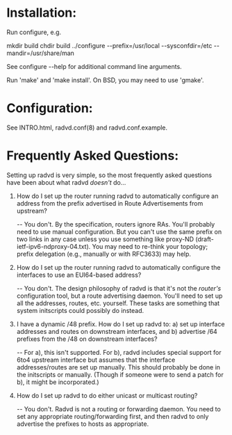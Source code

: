 
Installation:
=============

Run configure, e.g.

mkdir build
chdir build
../configure --prefix=/usr/local --sysconfdir=/etc --mandir=/usr/share/man

See configure --help for additional command line arguments.

Run 'make' and 'make install'.  On BSD, you may need to use 'gmake'.

Configuration:
==============

See INTRO.html, radvd.conf(8) and radvd.conf.example.

Frequently Asked Questions:
===========================

Setting up radvd is very simple, so the most frequently asked
questions have been about what radvd _doesn't_ do...

 1. How do I set up the router running radvd to automatically
    configure an address from the prefix advertised in Route
    Advertisements from upstream?

    -- You don't.  By the specification, routers ignore RAs.
    You'll probably need to use manual configuration.  But you
    can't use the same prefix on two links in any case unless you
    use something like proxy-ND (draft-ietf-ipv6-ndproxy-04.txt).
    You may need to re-think your topology; prefix delegation
    (e.g., manually or with RFC3633) may help.

 2. How do I set up the router running radvd to automatically
    configure the interfaces to use an EUI64-based address?

    -- You don't.  The design philosophy of radvd is that it's
    not the _router's_ configuration tool, but a route advertising
    daemon.  You'll need to set up all the addresses, routes, etc.
    yourself.  These tasks are something that system initscripts
    could possibly do instead.

 3. I have a dynamic /48 prefix.  How do I set up radvd to:
    a) set up interface addresses and routes on downstream
       interfaces, and
    b) advertise /64 prefixes from the /48 on downstream interfaces?

    -- For a), this isn't supported. For b), radvd includes special
    support for 6to4 upstream interface but assumes that the interface
    addresses/routes are set up manually.  This should probably
    be done in the initscripts or manually. (Though if someone were
    to send a patch for b), it might be incorporated.)  

 4. How do I set up radvd to do either unicast or multicast routing?

    -- You don't.  Radvd is not a routing or forwarding daemon.
    You need to set any appropriate routing/forwarding first,
    and then radvd to only advertise the prefixes to hosts as
    appropriate.
